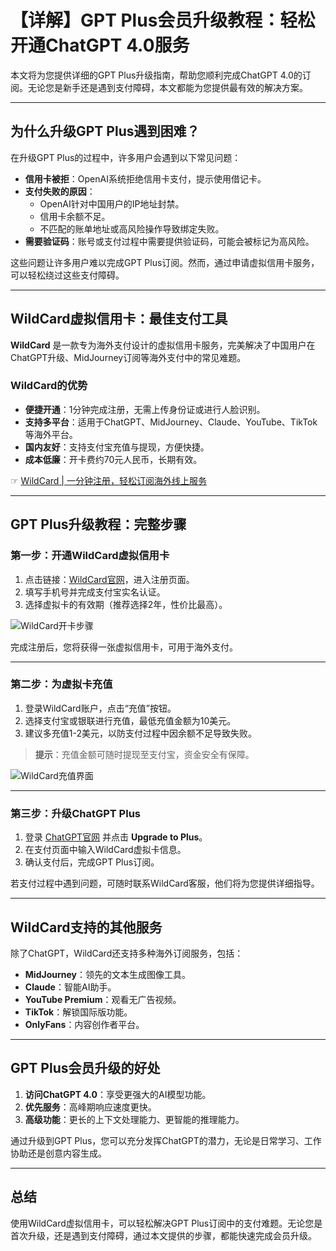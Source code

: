 # 【详解】GPT Plus会员升级教程：轻松开通ChatGPT 4.0服务

本文将为您提供详细的GPT Plus升级指南，帮助您顺利完成ChatGPT 4.0的订阅。无论您是新手还是遇到支付障碍，本文都能为您提供最有效的解决方案。

---

## 为什么升级GPT Plus遇到困难？

在升级GPT Plus的过程中，许多用户会遇到以下常见问题：

- **信用卡被拒**：OpenAI系统拒绝信用卡支付，提示使用借记卡。
- **支付失败的原因**：
  - OpenAI针对中国用户的IP地址封禁。
  - 信用卡余额不足。
  - 不匹配的账单地址或高风险操作导致绑定失败。
- **需要验证码**：账号或支付过程中需要提供验证码，可能会被标记为高风险。

这些问题让许多用户难以完成GPT Plus订阅。然而，通过申请虚拟信用卡服务，可以轻松绕过这些支付障碍。

---

## WildCard虚拟信用卡：最佳支付工具

**WildCard** 是一款专为海外支付设计的虚拟信用卡服务，完美解决了中国用户在ChatGPT升级、MidJourney订阅等海外支付中的常见难题。

### WildCard的优势

- **便捷开通**：1分钟完成注册，无需上传身份证或进行人脸识别。
- **支持多平台**：适用于ChatGPT、MidJourney、Claude、YouTube、TikTok等海外平台。
- **国内友好**：支持支付宝充值与提现，方便快捷。
- **成本低廉**：开卡费约70元人民币，长期有效。

☞ [WildCard | 一分钟注册，轻松订阅海外线上服务](https://bit.ly/bewildcard)

---

## GPT Plus升级教程：完整步骤

### 第一步：开通WildCard虚拟信用卡

1. 点击链接：[WildCard官网](https://bit.ly/bewildcard)，进入注册页面。
2. 填写手机号并完成支付宝实名认证。
3. 选择虚拟卡的有效期（推荐选择2年，性价比最高）。

![WildCard开卡步骤](https://image.chatrepo.top/image-20240514113720827.png)

完成注册后，您将获得一张虚拟信用卡，可用于海外支付。

---

### 第二步：为虚拟卡充值

1. 登录WildCard账户，点击“充值”按钮。
2. 选择支付宝或银联进行充值，最低充值金额为10美元。
3. 建议多充值1-2美元，以防支付过程中因余额不足导致失败。

> **提示**：充值金额可随时提现至支付宝，资金安全有保障。

![WildCard充值界面](https://chatrepo.top/gpts-chongzhi.png)

---

### 第三步：升级ChatGPT Plus

1. 登录 [ChatGPT官网](https://chat.openai.com/) 并点击 **Upgrade to Plus**。
2. 在支付页面中输入WildCard虚拟卡信息。
3. 确认支付后，完成GPT Plus订阅。


若支付过程中遇到问题，可随时联系WildCard客服，他们将为您提供详细指导。

---

## WildCard支持的其他服务

除了ChatGPT，WildCard还支持多种海外订阅服务，包括：

- **MidJourney**：领先的文本生成图像工具。
- **Claude**：智能AI助手。
- **YouTube Premium**：观看无广告视频。
- **TikTok**：解锁国际版功能。
- **OnlyFans**：内容创作者平台。


---

## GPT Plus会员升级的好处

1. **访问ChatGPT 4.0**：享受更强大的AI模型功能。
2. **优先服务**：高峰期响应速度更快。
3. **高级功能**：更长的上下文处理能力、更智能的推理能力。

通过升级到GPT Plus，您可以充分发挥ChatGPT的潜力，无论是日常学习、工作协助还是创意内容生成。

---

## 总结

使用WildCard虚拟信用卡，可以轻松解决GPT Plus订阅中的支付难题。无论您是首次升级，还是遇到支付障碍，通过本文提供的步骤，都能快速完成会员升级。

